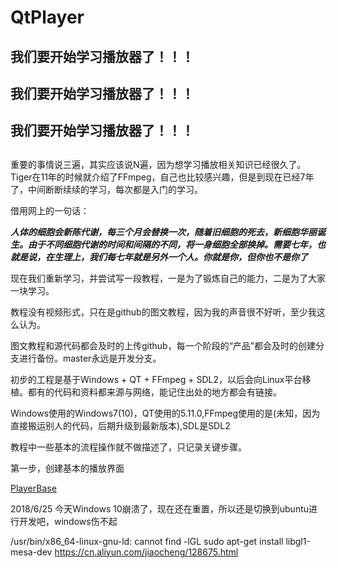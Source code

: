 ﻿# QtPlayer

## 我们要开始学习播放器了！！！
## 我们要开始学习播放器了！！！
## 我们要开始学习播放器了！！！
##  

重要的事情说三遍，其实应该说N遍，因为想学习播放相关知识已经很久了。
Tiger在11年的时候就介绍了FFmpeg，自己也比较感兴趣，但是到现在已经7年了，中间断断续续的学习，每次都是入门的学习。

借用网上的一句话：

***人体的细胞会新陈代谢，每三个月会替换一次，随着旧细胞的死去，新细胞华丽诞生。由于不同细胞代谢的时间和间隔的不同，将一身细胞全部换掉。需要七年，也就是说，在生理上，我们每七年就是另外一个人。你就是你，但你也不是你了***

现在我们重新学习，并尝试写一段教程，一是为了锻炼自己的能力，二是为了大家一块学习。

教程没有视频形式，只在是github的图文教程，因为我的声音很不好听，至少我这么认为。

图文教程和源代码都会及时的上传github，每一个阶段的“产品”都会及时的创建分支进行备份。master永远是开发分支。

初步的工程是基于Windows + QT + FFmpeg + SDL2，以后会向Linux平台移植。都有的代码和资料都来源与网络，能记住出处的地方都会有链接。

Windows使用的Windows7(10)，QT使用的5.11.0,FFmpeg使用的是(未知，因为直接搬运别人的代码，后期升级到最新版本),SDL是SDL2

教程中一些基本的流程操作就不做描述了，只记录关键步骤。


第一步，创建基本的播放界面

[PlayerBase](doc/PlayerBase.md)

2018/6/25 今天Windows 10崩溃了，现在还在重置，所以还是切换到ubuntu进行开发吧，windows伤不起

/usr/bin/x86_64-linux-gnu-ld: cannot find -lGL
sudo apt-get install libgl1-mesa-dev 
https://cn.aliyun.com/jiaocheng/128675.html
